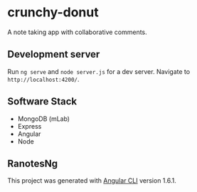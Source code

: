 # crunchy-donut
A note taking app with collaborative comments.

## Development server

Run `ng serve` and `node server.js` for a dev server. Navigate to `http://localhost:4200/`. 

## Software Stack

* MongoDB (mLab)
* Express
* Angular
* Node

## RanotesNg

This project was generated with [Angular CLI](https://github.com/angular/angular-cli) version 1.6.1.
